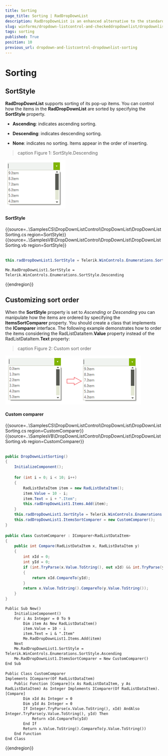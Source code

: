 ```yaml
---
title: Sorting
page_title: Sorting | RadDropDownList
description: RadDropDownList is an enhanced alternative to the standard Windows Forms combo box control.
slug: winforms/dropdown-listcontrol-and-checkeddropdownlist/dropdownlist/sorting
tags: sorting
published: True
position: 10
previous_url: dropdown-and-listcontrol-dropdownlist-sorting
---
```


# Sorting
 
## SortStyle

__RadDropDownList__ supports sorting of its pop-up items. You can control how the items in the __RadDropDownList__ are sorted by specifying the __SortStyle__ property.

* __Ascending__: indicates ascending sorting.
            

* __Descending__: indicates descending sorting.
            

* __None__: indicates no sorting. Items appear in the order of inserting.
            
>caption Figure 1: SortStyle.Descending

![dropdown-and-listcontrol-dropdownlist-sorting 001](images/dropdown-and-listcontrol-dropdownlist-sorting001.png)

#### SortStyle 

{{source=..\SamplesCS\DropDownListControl\DropDownList\DropDownListSorting.cs region=SortStyle}} 
{{source=..\SamplesVB\DropDownListControl\DropDownList\DropDownListSorting.vb region=SortStyle}} 

````C#
            
this.radDropDownList1.SortStyle = Telerik.WinControls.Enumerations.SortStyle.Descending;

````
````VB.NET
Me.RadDropDownList1.SortStyle = Telerik.WinControls.Enumerations.SortStyle.Descending

````

{{endregion}} 
 

## Customizing sort order

When the __SortStyle__ property is set to *Ascending* or *Descending* you can manipulate how the items are ordered by specifying the __ItemsSortComparer__ property. You should create a class that implements the __IComparer<RadListDataItem>__ interface. The following example demonstrates how to order the items considering the RadListDataItem.__Value__ property instead of the RadListDataItem.__Text__ property:
        
>caption Figure 2: Custom sort order

![dropdown-and-listcontrol-dropdownlist-sorting 002](images/dropdown-and-listcontrol-dropdownlist-sorting002.png)

#### Custom comparer 

{{source=..\SamplesCS\DropDownListControl\DropDownList\DropDownListSorting.cs region=CustomComparer}} 
{{source=..\SamplesVB\DropDownListControl\DropDownList\DropDownListSorting.vb region=CustomComparer}} 

````C#
        
public DropDownListSorting()
{
    InitializeComponent();
    
    for (int i = 0; i < 10; i++)
    {
        RadListDataItem item = new RadListDataItem();
        item.Value = 10 - i;
        item.Text = i + ".Item";
        this.radDropDownList1.Items.Add(item);
    }
    this.radDropDownList1.SortStyle = Telerik.WinControls.Enumerations.SortStyle.Ascending;
    this.radDropDownList1.ItemsSortComparer = new CustomComparer();
}
        
public class CustomComparer : IComparer<RadListDataItem>
{
    public int Compare(RadListDataItem x, RadListDataItem y)
    {
        int xId = 0;
        int yId = 0;
        if (int.TryParse(x.Value.ToString(), out xId) && int.TryParse(y.Value.ToString(), out yId))
        {
            return xId.CompareTo(yId);
        }
        return x.Value.ToString().CompareTo(y.Value.ToString());
    }
}

````
````VB.NET
Public Sub New()
    InitializeComponent()
    For i As Integer = 0 To 9
        Dim item As New RadListDataItem()
        item.Value = 10 - i
        item.Text = i & ".Item"
        Me.RadDropDownList1.Items.Add(item)
    Next
    Me.RadDropDownList1.SortStyle = Telerik.WinControls.Enumerations.SortStyle.Ascending
    Me.RadDropDownList1.ItemsSortComparer = New CustomComparer()
End Sub
    
Public Class CustomComparer
Implements IComparer(Of RadListDataItem)
    Public Function [Compare](x As RadListDataItem, y As RadListDataItem) As Integer Implements IComparer(Of RadListDataItem).[Compare]
        Dim xId As Integer = 0
        Dim yId As Integer = 0
        If Integer.TryParse(x.Value.ToString(), xId) AndAlso Integer.TryParse(y.Value.ToString(), yId) Then
            Return xId.CompareTo(yId)
        End If
        Return x.Value.ToString().CompareTo(y.Value.ToString())
    End Function
End Class

````

{{endregion}} 



